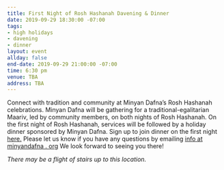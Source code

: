 ```yaml
---
title: First Night of Rosh Hashanah Davening & Dinner
date: 2019-09-29 18:30:00 -07:00
tags:
- high holidays
- davening
- dinner
layout: event
allday: false
end-date: 2019-09-29 21:00:00 -07:00
time: 6:30 pm
venue: TBA
address: TBA
---
```


Connect with tradition and community at Minyan Dafna’s Rosh Hashanah celebrations.
Minyan Dafna will be gathering for a traditional-egalitarian Maariv, led by community members, on both nights of Rosh Hashanah. 
On the first night of Rosh Hashanah, services will be followed by a holiday dinner sponsored by Minyan Dafna. 
Sign up to join dinner on the first night [here.](https://docs.google.com/spreadsheets/d/1e128EYAHMxZScmsluosUokUnc9XRaWq6Mn9kSKFg5lY/edit?usp=sharing)
Please let us know if you have any questions by emailing [info at minyandafna . org](mailto:info@minyandafna.org)
We look forward to seeing you there!

_There may be a flight of stairs up to this location._
